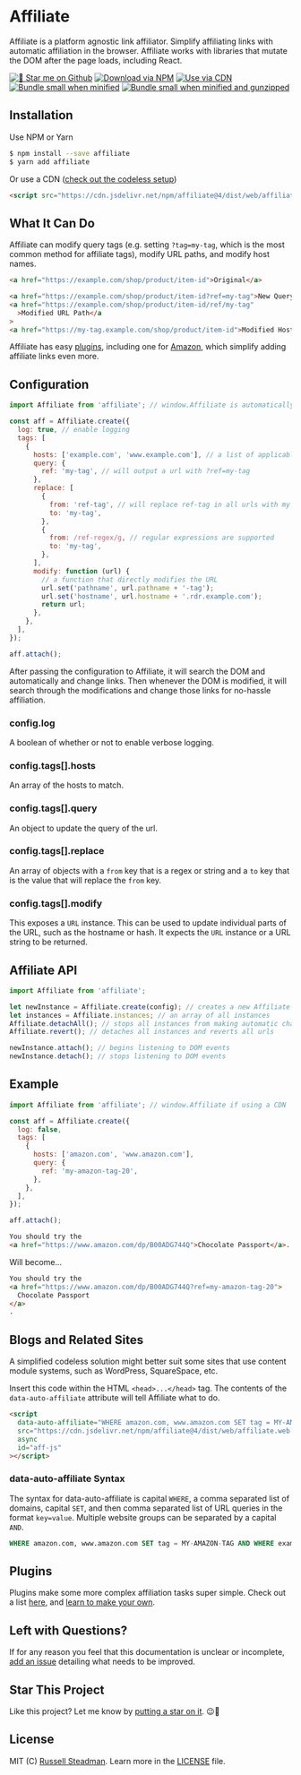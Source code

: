 # Affiliate

Affiliate is a platform agnostic link affiliator. Simplify affiliating links with automatic affiliation in the browser. Affiliate works with libraries that mutate the DOM after the page loads, including React.

[![🌟 Star me on Github](https://badgen.net/github/stars/russellsteadman/affiliate)](https://github.com/russellsteadman/affiliate) [![Download via NPM](https://badgen.net/npm/dt/affiliate)](https://www.npmjs.com/package/affiliate) [![Use via CDN](https://badgen.net/jsdelivr/hits/npm/affiliate)](https://www.jsdelivr.com/package/npm/affiliate) [![Bundle small when minified](https://badgen.net/bundlephobia/min/affiliate)](https://bundlephobia.com/result?p=affiliate) [![Bundle small when minified and gunzipped](https://badgen.net/bundlephobia/minzip/affiliate)](https://bundlephobia.com/result?p=affiliate)

## Installation

Use NPM or Yarn

```bash
$ npm install --save affiliate
$ yarn add affiliate
```

Or use a CDN ([check out the codeless setup](#blogs-and-related-sites))

```html
<script src="https://cdn.jsdelivr.net/npm/affiliate@4/dist/web/affiliate.web.js"></script>
```

## What It Can Do

Affiliate can modify query tags (e.g. setting `?tag=my-tag`, which is the most common method for affiliate tags), modify URL paths, and modify host names.

```html
<a href="https://example.com/shop/product/item-id">Original</a>
```

```html
<a href="https://example.com/shop/product/item-id?ref=my-tag">New Query Tags</a>
<a href="https://example.com/shop/product/item-id/ref/my-tag"
  >Modified URL Path</a
>
<a href="https://my-tag.example.com/shop/product/item-id">Modified Host Name</a>
```

Affiliate has easy [plugins](https://affiliate.js.org/plugins), including one for [Amazon](https://affiliate.js.org/plugins/amazon), which simplify adding affiliate links even more.

## Configuration

```js
import Affiliate from 'affiliate'; // window.Affiliate is automatically accessible if using a CDN

const aff = Affiliate.create({
  log: true, // enable logging
  tags: [
    {
      hosts: ['example.com', 'www.example.com'], // a list of applicable hosts
      query: {
        ref: 'my-tag', // will output a url with ?ref=my-tag
      },
      replace: [
        {
          from: 'ref-tag', // will replace ref-tag in all urls with my tag
          to: 'my-tag',
        },
        {
          from: /ref-regex/g, // regular expressions are supported
          to: 'my-tag',
        },
      ],
      modify: function (url) {
        // a function that directly modifies the URL
        url.set('pathname', url.pathname + '-tag');
        url.set('hostname', url.hostname + '.rdr.example.com');
        return url;
      },
    },
  ],
});

aff.attach();
```

After passing the configuration to Affiliate, it will search the DOM and automatically and change links. Then whenever the DOM is modified, it will search through the modifications and change those links for no-hassle affiliation.

### config.log

A boolean of whether or not to enable verbose logging.

### config.tags[].hosts

An array of the hosts to match.

### config.tags[].query

An object to update the query of the url.

### config.tags[].replace

An array of objects with a `from` key that is a regex or string and a `to` key that is the value that will replace the `from` key.

### config.tags[].modify

This exposes a `URL` instance. This can be used to update individual parts of the URL, such as the hostname or hash. It expects the `URL` instance or a URL string to be returned.

## Affiliate API

```js
import Affiliate from 'affiliate';

let newInstance = Affiliate.create(config); // creates a new Affiliate instance
let instances = Affiliate.instances; // an array of all instances
Affiliate.detachAll(); // stops all instances from making automatic changes
Affiliate.revert(); // detaches all instances and reverts all urls

newInstance.attach(); // begins listening to DOM events
newInstance.detach(); // stops listening to DOM events
```

## Example

```js
import Affiliate from 'affiliate'; // window.Affiliate if using a CDN

const aff = Affiliate.create({
  log: false,
  tags: [
    {
      hosts: ['amazon.com', 'www.amazon.com'],
      query: {
        ref: 'my-amazon-tag-20',
      },
    },
  ],
});

aff.attach();
```

```html
You should try the
<a href="https://www.amazon.com/dp/B00ADG744Q">Chocolate Passport</a>.
```

Will become...

```html
You should try the
<a href="https://www.amazon.com/dp/B00ADG744Q?ref=my-amazon-tag-20">
  Chocolate Passport
</a>
.
```

## Blogs and Related Sites

A simplified codeless solution might better suit some sites that use content module systems, such as WordPress, SquareSpace, etc.

Insert this code within the HTML `<head>...</head>` tag. The contents of the `data-auto-affiliate` attribute will tell Affiliate what to do.

```html
<script
  data-auto-affiliate="WHERE amazon.com, www.amazon.com SET tag = MY-AMAZON-TAG"
  src="https://cdn.jsdelivr.net/npm/affiliate@4/dist/web/affiliate.web.js"
  async
  id="aff-js"
></script>
```

### data-auto-affiliate Syntax

The syntax for data-auto-affiliate is capital `WHERE`, a comma separated list of domains, capital `SET`, and then comma separated list of URL queries in the format `key=value`. Multiple website groups can be separated by a capital `AND`.

```sql
WHERE amazon.com, www.amazon.com SET tag = MY-AMAZON-TAG AND WHERE example.com, shop.example.com SET ref = MY-OTHER-TAG
```

## Plugins

Plugins make some more complex affiliation tasks super simple. Check out a list [here](https://affiliate.js.org/plugins), and [learn to make your own](https://affiliate.js.org/plugins).

## Left with Questions?

If for any reason you feel that this documentation is unclear or incomplete, [add an issue](https://github.com/russellsteadman/affiliate/issues/new) detailing what needs to be improved.

## Star This Project

Like this project? Let me know by [putting a star on it](https://github.com/russellsteadman/affiliate). &#x1f609;&#x1f31f;

## License

MIT (C) [Russell Steadman](https://www.russellsteadman.com/?utm_source=aff_repo&utm_medium=readme_copy). Learn more in the [LICENSE](https://github.com/russellsteadman/affiliate/blob/master/LICENSE) file.
